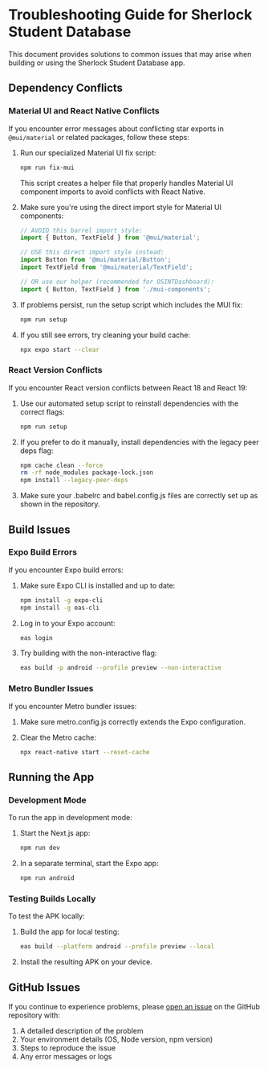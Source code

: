 # Troubleshooting Guide for Sherlock Student Database

This document provides solutions to common issues that may arise when building or using the Sherlock Student Database app.

## Dependency Conflicts

### Material UI and React Native Conflicts

If you encounter error messages about conflicting star exports in `@mui/material` or related packages, follow these steps:

1. Run our specialized Material UI fix script:
   ```bash
   npm run fix-mui
   ```
   This script creates a helper file that properly handles Material UI component imports to avoid conflicts with React Native.

2. Make sure you're using the direct import style for Material UI components:
   ```jsx
   // AVOID this barrel import style:
   import { Button, TextField } from '@mui/material';
   
   // USE this direct import style instead:
   import Button from '@mui/material/Button';
   import TextField from '@mui/material/TextField';
   
   // OR use our helper (recommended for OSINTDashboard):
   import { Button, TextField } from './mui-components';
   ```

3. If problems persist, run the setup script which includes the MUI fix:
   ```bash
   npm run setup
   ```

4. If you still see errors, try cleaning your build cache:
   ```bash
   npx expo start --clear
   ```

### React Version Conflicts

If you encounter React version conflicts between React 18 and React 19:

1. Use our automated setup script to reinstall dependencies with the correct flags:
   ```bash
   npm run setup
   ```

2. If you prefer to do it manually, install dependencies with the legacy peer deps flag:
   ```bash
   npm cache clean --force
   rm -rf node_modules package-lock.json
   npm install --legacy-peer-deps
   ```

3. Make sure your .babelrc and babel.config.js files are correctly set up as shown in the repository.

## Build Issues

### Expo Build Errors

If you encounter Expo build errors:

1. Make sure Expo CLI is installed and up to date:
   ```bash
   npm install -g expo-cli
   npm install -g eas-cli
   ```

2. Log in to your Expo account:
   ```bash
   eas login
   ```

3. Try building with the non-interactive flag:
   ```bash
   eas build -p android --profile preview --non-interactive
   ```

### Metro Bundler Issues

If you encounter Metro bundler issues:

1. Make sure metro.config.js correctly extends the Expo configuration.

2. Clear the Metro cache:
   ```bash
   npx react-native start --reset-cache
   ```

## Running the App

### Development Mode

To run the app in development mode:

1. Start the Next.js app:
   ```bash
   npm run dev
   ```

2. In a separate terminal, start the Expo app:
   ```bash
   npm run android
   ```

### Testing Builds Locally

To test the APK locally:

1. Build the app for local testing:
   ```bash
   eas build --platform android --profile preview --local
   ```

2. Install the resulting APK on your device.

## GitHub Issues

If you continue to experience problems, please [open an issue](https://github.com/abhishek-mule/Sherlock_hacked/issues) on the GitHub repository with:

1. A detailed description of the problem
2. Your environment details (OS, Node version, npm version)
3. Steps to reproduce the issue
4. Any error messages or logs 